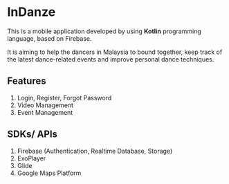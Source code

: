 # InDanze
This is a mobile application developed by using **Kotlin** programming language, based on Firebase.

It is aiming to help the dancers in Malaysia to bound together, keep track of the latest dance-related events and improve personal dance techniques.

## Features
1. Login, Register, Forgot Password
2. Video Management
3. Event Management

## SDKs/ APIs
1. Firebase (Authentication, Realtime Database, Storage)
2. ExoPlayer
3. Glide
4. Google Maps Platform
